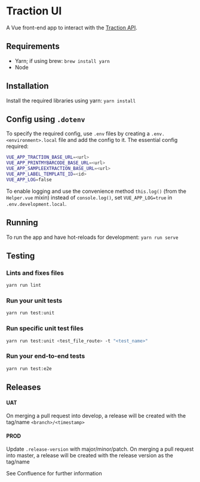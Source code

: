 # Traction UI

A Vue front-end app to interact with the [Traction API](https://github.com/sanger/traction-service).

## Requirements

* Yarn; if using brew: `brew install yarn`
* Node

## Installation

Install the required libraries using yarn: `yarn install`

## Config using `.dotenv`

To specify the required config, use `.env` files by creating a `.env.<environment>.local` file and
add the config to it. The essential config required:

```bash
VUE_APP_TRACTION_BASE_URL=<url>
VUE_APP_PRINTMYBARCODE_BASE_URL=<url>
VUE_APP_SAMPLEEXTRACTION_BASE_URL=<url>
VUE_APP_LABEL_TEMPLATE_ID=<id>
VUE_APP_LOG=false
```

To enable logging and use the convenience method `this.log()` (from the `Helper.vue` mixin) instead
of `console.log()`, set `VUE_APP_LOG=true` in `.env.development.local`.

## Running

To run the app and have hot-reloads for development: `yarn run serve`

## Testing

### Lints and fixes files

```bash
yarn run lint
```

### Run your unit tests

```bash
yarn run test:unit
```
### Run specific unit test files

```bash
yarn run test:unit <test_file_route> -t "<test_name>"
```

### Run your end-to-end tests

```bash
yarn run test:e2e
```

## Releases

#### UAT
On merging a pull request into develop, a release will be created with the tag/name `<branch>/<timestamp>`

#### PROD
Update `.release-version` with major/minor/patch. On merging a pull request into master, a release will be created with the release version as the tag/name 

See Confluence for further information